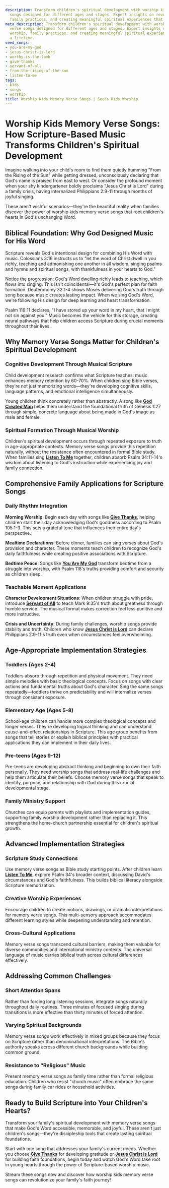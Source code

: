 ```yaml
---
description: Transform children's spiritual development with worship kids memory verse
  songs designed for different ages and stages. Expert insights on reverent worship,
  family practices, and creating meaningful spiritual experiences that last a lifetime.
meta_description: Transform children's spiritual development with worship kids memory
  verse songs designed for different ages and stages. Expert insights on reverent
  worship, family practices, and creating meaningful spiritual experiences that last
  a lifetime.
seed_songs:
- you-are-my-god
- jesus-christ-is-lord
- worthy-is-the-lamb
- give-thanks
- servant-of-all
- from-the-rising-of-the-sun
- listen-to-me
tags:
- kids
- songs
- worship
title: Worship Kids Memory Verse Songs | Seeds Kids Worship
---
```

# Worship Kids Memory Verse Songs: How Scripture-Based Music Transforms Children's Spiritual Development

Imagine walking into your child's room to find them quietly humming "From the Rising of the Sun" while getting dressed, unconsciously declaring that God's name is praised from east to west. Or consider the profound moment when your shy kindergartener boldly proclaims "Jesus Christ is Lord" during a family crisis, having internalized Philippians 2:9-11 through months of joyful singing.

These aren't wishful scenarios—they're the beautiful reality when families discover the power of worship kids memory verse songs that root children's hearts in God's unchanging Word.

## Biblical Foundation: Why God Designed Music for His Word

Scripture reveals God's intentional design for combining His Word with music. Colossians 3:16 instructs us to "let the word of Christ dwell in you richly, teaching and admonishing one another in all wisdom, singing psalms and hymns and spiritual songs, with thankfulness in your hearts to God."

Notice the progression: God's Word dwelling richly leads to teaching, which flows into singing. This isn't coincidental—it's God's perfect plan for faith formation. Deuteronomy 32:1-4 shows Moses delivering God's truth through song because music creates lasting impact. When we sing God's Word, we're following His design for deep learning and heart transformation.

Psalm 119:11 declares, "I have stored up your word in my heart, that I might not sin against you." Music becomes the vehicle for this storage, creating neural pathways that help children access Scripture during crucial moments throughout their lives.

## Why Memory Verse Songs Matter for Children's Spiritual Development

### Cognitive Development Through Musical Scripture

Child development research confirms what Scripture teaches: music enhances memory retention by 60-70%. When children sing Bible verses, they're not just memorizing words—they're developing cognitive skills, language patterns, and emotional intelligence simultaneously.

Young children think concretely rather than abstractly. A song like **[God Created Man](https://seedskidsworship.com/product/god-created-man-genesis-127/)** helps them understand the foundational truth of Genesis 1:27 through simple, concrete language about being made in God's image as male and female.

### Spiritual Formation Through Musical Worship

Children's spiritual development occurs through repeated exposure to truth in age-appropriate contexts. Memory verse songs provide this repetition naturally, without the resistance often encountered in formal Bible study. When families sing **[Listen To Me](https://seedskidsworship.com/product/listen-to-me-psalm-3411-14/)** together, children absorb Psalm 34:11-14's wisdom about listening to God's instruction while experiencing joy and family connection.

## Comprehensive Family Applications for Scripture Songs

### Daily Rhythm Integration

**Morning Worship**: Begin each day with songs like **[Give Thanks](https://seedskidsworship.com/product/give-thanks-psalm-1051-3-2/)**, helping children start their day acknowledging God's goodness according to Psalm 105:1-3. This sets a grateful tone that influences their entire day's perspective.

**Mealtime Declarations**: Before dinner, families can sing verses about God's provision and character. These moments teach children to recognize God's daily faithfulness while creating positive associations with Scripture.

**Bedtime Peace**: Songs like **[You Are My God](https://seedskidsworship.com/product/you-are-my-god-psalm-1181-28-29/)** transform bedtime from a struggle into worship, with Psalm 118's truths providing comfort and security as children sleep.

### Teachable Moment Applications

**Character Development Situations**: When children struggle with pride, introduce **[Servant of All](https://seedskidsworship.com/product/servant-of-all-mark-935/)** to teach Mark 9:35's truth about greatness through humble service. The musical format makes correction feel less punitive and more instructive.

**Crisis and Uncertainty**: During family challenges, worship songs provide stability and truth. Children who know **[Jesus Christ is Lord](https://seedskidsworship.com/product/jesus-christ-is-lord-philippians-29-11-4/)** can declare Philippians 2:9-11's truth even when circumstances feel overwhelming.

## Age-Appropriate Implementation Strategies

### Toddlers (Ages 2-4)

Toddlers absorb through repetition and physical movement. They need simple melodies with basic theological concepts. Focus on songs with clear actions and fundamental truths about God's character. Sing the same songs repeatedly—toddlers thrive on predictability and will internalize verses through consistent exposure.

### Elementary Age (Ages 5-8)

School-age children can handle more complex theological concepts and longer verses. They're developing logical thinking and can understand cause-and-effect relationships in Scripture. This age group benefits from songs that tell stories or explain biblical principles with practical applications they can implement in their daily lives.

### Pre-teens (Ages 9-12)

Pre-teens are developing abstract thinking and beginning to own their faith personally. They need worship songs that address real-life challenges and help them articulate their beliefs. Choose memory verse songs that speak to identity, purpose, and relationship with God during this crucial developmental stage.

### Family Ministry Support

Churches can equip parents with playlists and implementation guides, supporting family worship development rather than replacing it. This strengthens the home-church partnership essential for children's spiritual growth.

## Advanced Implementation Strategies

### Scripture Study Connections

Use memory verse songs as Bible study starting points. After children learn **[Listen To Me](https://seedskidsworship.com/product/listen-to-me-psalm-3411-14/)**, explore Psalm 34's broader context, discussing David's circumstances and God's faithfulness. This builds biblical literacy alongside Scripture memorization.

### Creative Worship Experiences

Encourage children to create motions, drawings, or dramatic interpretations for memory verse songs. This multi-sensory approach accommodates different learning styles while deepening understanding and retention.

### Cross-Cultural Applications

Memory verse songs transcend cultural barriers, making them valuable for diverse communities and international ministry contexts. The universal language of music carries biblical truth across cultural differences effectively.

## Addressing Common Challenges

### Short Attention Spans

Rather than forcing long listening sessions, integrate songs naturally throughout daily routines. Three minutes of focused singing during transitions is more effective than thirty minutes of forced attention.

### Varying Spiritual Backgrounds

Memory verse songs work effectively in mixed groups because they focus on Scripture rather than denominational interpretations. The Bible's authority speaks across different church backgrounds while building common ground.

### Resistance to "Religious" Music

Present memory verse songs as family time rather than formal religious education. Children who resist "church music" often embrace the same songs during family car rides or household activities.

## Ready to Build Scripture into Your Children's Hearts?

Transform your family's spiritual development with memory verse songs that make God's Word accessible, memorable, and joyful. These aren't just children's songs—they're discipleship tools that create lasting spiritual foundations.

Start with one song that addresses your family's current needs. Whether you choose **[Give Thanks](https://seedskidsworship.com/product/give-thanks-psalm-1051-3-2/)** for developing gratitude or **[Jesus Christ is Lord](https://seedskidsworship.com/product/jesus-christ-is-lord-philippians-29-11-4/)** for building faith foundations, begin today and watch God's Word take root in young hearts through the power of Scripture-based worship music.

Stream these songs now and discover how worship kids memory verse songs can revolutionize your family's faith journey!

<script type="application/ld+json">
{
  "@context": "https://schema.org",
  "@type": "Article",
  "headline": "Worship Kids Memory Verse Songs",
  "author": {
    "@type": "Organization",
    "name": "Seeds Kids Worship"
  },
  "publisher": {
    "@type": "Organization",
    "name": "Seeds Kids Worship",
    "logo": {
      "@type": "ImageObject",
      "url": "https://seedskidsworship.com/logo.png"
    }
  },
  "datePublished": "2025-09-08T13:53:20.293326",
  "dateModified": "2025-09-08T13:53:20.293357",
  "description": "Transform children's spiritual development with worship kids memory verse songs designed for different ages and stages. Expert insights on reverent worship, fam",
  "mainEntityOfPage": {
    "@type": "WebPage",
    "@id": "https://seedskidsworship.com/activities/worship-kids-memory-verse-songs/"
  }
}
</script>

<script type="application/ld+json">
{
  "@context": "https://schema.org",
  "@type": "Product",
  "name": "You Are My God",
  "description": "Gentle lullaby declaring God as my God with thanksgiving from Psalm 118:1 and 28-29",
  "url": "https://seedskidsworship.com/product/you-are-my-god-psalm-1181-28-29/",
  "brand": {
    "@type": "Brand",
    "name": "Seeds Kids Worship"
  },
  "category": "Children's Christian Music",
  "album": "When You Lie Down: Lullabies\u2026"
}
</script>

<script type="application/ld+json">
{
  "@context": "https://schema.org",
  "@type": "Product",
  "name": "Jesus Christ is Lord",
  "description": "A declaration song about Jesus as Lord based on Philippians",
  "url": "https://seedskidsworship.com/product/jesus-christ-is-lord-philippians-29-11-4/",
  "brand": {
    "@type": "Brand",
    "name": "Seeds Kids Worship"
  },
  "category": "Children's Christian Music",
  "album": "The Word of God"
}
</script>

<script type="application/ld+json">
{
  "@context": "https://schema.org",
  "@type": "Product",
  "name": "Worthy is the
